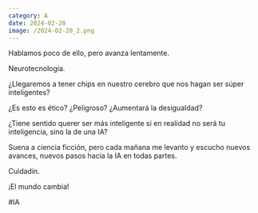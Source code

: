 ```yaml
--- 
category: A 
date: 2024-02-20 
image: /2024-02-20_2.png 
--- 
```


Hablamos poco de ello, pero avanza lentamente.

Neurotecnología. 

¿Llegaremos a tener chips en nuestro cerebro que nos hagan ser súper inteligentes?

¿Es esto es ético? ¿Peligroso? ¿Aumentará la desigualdad?

¿Tiene sentido querer ser más inteligente si en realidad no será tu inteligencia, sino la de una IA? 

Suena a ciencia ficción, pero cada mañana me levanto y escucho nuevos avances, nuevos pasos hacia la IA en todas partes.

Cuidadín.

¡El mundo cambia!

#IA